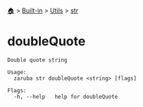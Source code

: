<!--startTocHeader-->
[🏠](../../../README.md) > [Built-in](../../README.md) > [Utils](../README.md) > [str](README.md)
# doubleQuote
<!--endTocHeader-->

```
Double quote string

Usage:
  zaruba str doubleQuote <string> [flags]

Flags:
  -h, --help   help for doubleQuote

```

<!--startTocSubtopic-->

<!--endTocSubtopic-->
